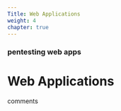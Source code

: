 ```yaml
---
Title: Web Applications
weight: 4
chapter: true
---
```


### pentesting web apps

# Web Applications

comments
